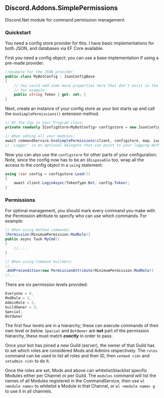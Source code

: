 ﻿## Discord.Addons.SimplePermissions
Discord.Net module for command permission management.

### Quickstart
You need a config store provider for this. I have basic
implementations for both JSON, and databases via EF Core available.

First you need a config object; you can use a base
implementation if using a pre-made provider.
```cs
//example for the JSON provider
public class MyBotConfig : JsonConfigBase
{
    // You could add some more properties here that don't exist in the base class
    // for example:
    public string Token { get; set; }
}
```

Next, create an instance of your config store as your bot starts
up and call the `UseSimplePermissions()` extension method.
```cs
// At the top in your Program class:
private readonly IConfigStore<MyBotConfig> configstore = new JsonConfigStore<MyBotConfig>("config.json");

// When adding all your modules:
await commandService.UseSimplePermissions(client, configstore, map, Logger);
// 'Logger' is an optional delegate that can point to your logging method
```

Now you can also use the `configstore` for other parts of your configuration.
Note, since the config now has to be an `IDisposable` too, wrap all the access
to the config object in a `using` statement:
```cs
using (var config = configstore.Load())
{
    await client.LoginAsync(TokenType.Bot, config.Token);
}
```

### Permissions
For optimal management, you should mark every command
you make with the Permission attribute to specify who
can use which commands. For example:
```cs
// When using method commands:
[Permission(MinimumPermission.ModRole)]
public async Task MyCmd()
{
    //.....
}

// When using Command builders:
//....
.AddPrecondition(new PermissionAttribute(MinimumPermission.ModRole))
//....
```

There are six permission levels provided:
```cs
Everyone = 0,
ModRole = 1,
AdminRole = 2,
GuildOwner = 3,
Special,
BotOwner
```

The first four levels are in a hierarchy; these can execute
commands of their own level or below. `Special` and `BotOwner` are **not**
part of the permission hierarchy, these must match ***exactly*** in order to pass.

Once your bot has joined a new Guild (server), the owner of that Guild has to set
which roles are considered Mods and Admins respectively.
The `roles` command can be used to list all roles and their ID,
then `setmod <id>` and `setadmin <id>` to do it.

Once the roles are set, Mods and above can whitelist/blacklist specific Modules either
per Channel or per Guild. The `modules` command will list the names of all
Modules registered in the CommandService, then use `wl <module name>`
to whitelist a Module in that Channel, or `wl <module name> g` to use it in all channels.
